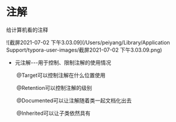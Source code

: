 # 注解



给计算机看的注释



![截屏2021-07-02 下午3.03.09](/Users/peiyang/Library/Application Support/typora-user-images/截屏2021-07-02 下午3.03.09.png)







* 元注解---用于控制、限制注解的使用情况

  ​	@Target可以控制注解在什么位置使用

  ​	@Retention可以控制注解的级别

  ​	@Documented可以让注解随着类一起文档化出去

  ​	@Inherited可以让子类依然具有